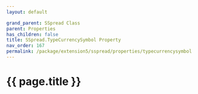 ```yaml
---
layout: default

grand_parent: SSpread Class
parent: Properties
has_children: false
title: SSpread.TypeCurrencySymbol Property
nav_order: 167
permalink: /package/extension5/sspread/properties/typecurrencysymbol
---
```

# {{ page.title }}